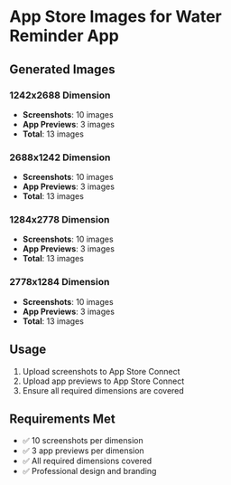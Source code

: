 # App Store Images for Water Reminder App

## Generated Images

### 1242x2688 Dimension
- **Screenshots**: 10 images
- **App Previews**: 3 images
- **Total**: 13 images

### 2688x1242 Dimension
- **Screenshots**: 10 images
- **App Previews**: 3 images
- **Total**: 13 images

### 1284x2778 Dimension
- **Screenshots**: 10 images
- **App Previews**: 3 images
- **Total**: 13 images

### 2778x1284 Dimension
- **Screenshots**: 10 images
- **App Previews**: 3 images
- **Total**: 13 images

## Usage

1. Upload screenshots to App Store Connect
2. Upload app previews to App Store Connect
3. Ensure all required dimensions are covered

## Requirements Met

- ✅ 10 screenshots per dimension
- ✅ 3 app previews per dimension
- ✅ All required dimensions covered
- ✅ Professional design and branding
